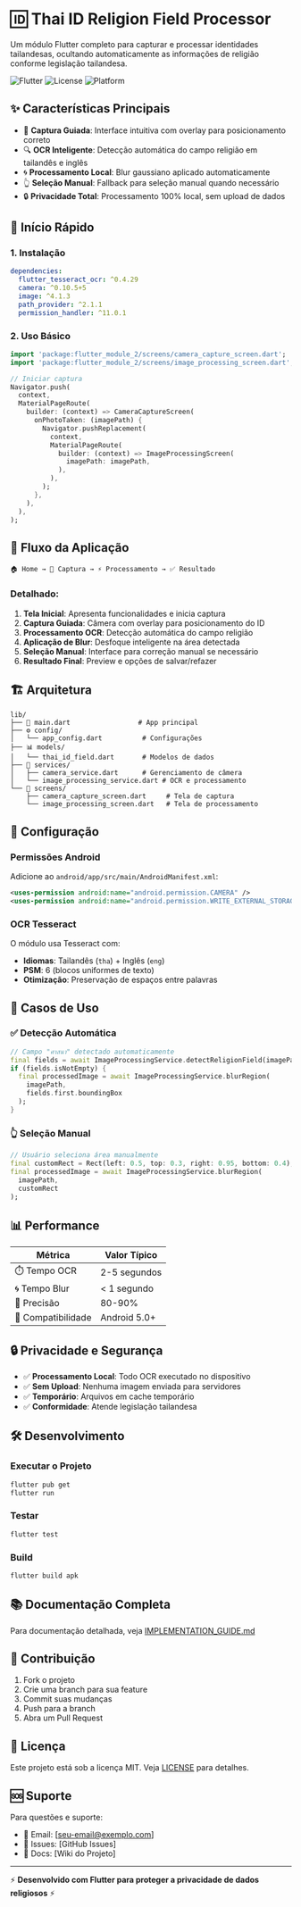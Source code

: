 # 🆔 Thai ID Religion Field Processor

Um módulo Flutter completo para capturar e processar identidades tailandesas, ocultando automaticamente as informações de religião conforme legislação tailandesa.

![Flutter](https://img.shields.io/badge/Flutter-^3.8.1-blue.svg)
![License](https://img.shields.io/badge/License-MIT-green.svg)
![Platform](https://img.shields.io/badge/Platform-Android-brightgreen.svg)

## ✨ Características Principais

- 📸 **Captura Guiada**: Interface intuitiva com overlay para posicionamento correto
- 🔍 **OCR Inteligente**: Detecção automática do campo religião em tailandês e inglês  
- 🌀 **Processamento Local**: Blur gaussiano aplicado automaticamente
- 👆 **Seleção Manual**: Fallback para seleção manual quando necessário
- 🔒 **Privacidade Total**: Processamento 100% local, sem upload de dados

## 🚀 Início Rápido

### 1. Instalação
```yaml
dependencies:
  flutter_tesseract_ocr: ^0.4.29
  camera: ^0.10.5+5
  image: ^4.1.3
  path_provider: ^2.1.1
  permission_handler: ^11.0.1
```

### 2. Uso Básico
```dart
import 'package:flutter_module_2/screens/camera_capture_screen.dart';
import 'package:flutter_module_2/screens/image_processing_screen.dart';

// Iniciar captura
Navigator.push(
  context,
  MaterialPageRoute(
    builder: (context) => CameraCaptureScreen(
      onPhotoTaken: (imagePath) {
        Navigator.pushReplacement(
          context,
          MaterialPageRoute(
            builder: (context) => ImageProcessingScreen(
              imagePath: imagePath,
            ),
          ),
        );
      },
    ),
  ),
);
```

## 📱 Fluxo da Aplicação

```
🏠 Home → 📸 Captura → ⚡ Processamento → ✅ Resultado
```

### Detalhado:
1. **Tela Inicial**: Apresenta funcionalidades e inicia captura
2. **Captura Guiada**: Câmera com overlay para posicionamento do ID
3. **Processamento OCR**: Detecção automática do campo religião
4. **Aplicação de Blur**: Desfoque inteligente na área detectada
5. **Seleção Manual**: Interface para correção manual se necessário
6. **Resultado Final**: Preview e opções de salvar/refazer

## 🏗️ Arquitetura

```
lib/
├── 📄 main.dart                 # App principal
├── ⚙️ config/
│   └── app_config.dart          # Configurações
├── 📊 models/  
│   └── thai_id_field.dart       # Modelos de dados
├── 🔧 services/
│   ├── camera_service.dart      # Gerenciamento de câmera
│   └── image_processing_service.dart # OCR e processamento
└── 📱 screens/
    ├── camera_capture_screen.dart     # Tela de captura
    └── image_processing_screen.dart   # Tela de processamento
```

## 🔧 Configuração

### Permissões Android
Adicione ao `android/app/src/main/AndroidManifest.xml`:
```xml
<uses-permission android:name="android.permission.CAMERA" />
<uses-permission android:name="android.permission.WRITE_EXTERNAL_STORAGE" />
```

### OCR Tesseract
O módulo usa Tesseract com:
- **Idiomas**: Tailandês (`tha`) + Inglês (`eng`)
- **PSM**: 6 (blocos uniformes de texto)
- **Otimização**: Preservação de espaços entre palavras

## 🎯 Casos de Uso

### ✅ Detecção Automática
```dart
// Campo "ศาสนา" detectado automaticamente
final fields = await ImageProcessingService.detectReligionField(imagePath);
if (fields.isNotEmpty) {
  final processedImage = await ImageProcessingService.blurRegion(
    imagePath, 
    fields.first.boundingBox
  );
}
```

### 👆 Seleção Manual  
```dart
// Usuário seleciona área manualmente
final customRect = Rect(left: 0.5, top: 0.3, right: 0.95, bottom: 0.4);
final processedImage = await ImageProcessingService.blurRegion(
  imagePath, 
  customRect
);
```

## 📊 Performance

| Métrica | Valor Típico |
|---------|--------------|
| ⏱️ Tempo OCR | 2-5 segundos |
| 🌀 Tempo Blur | < 1 segundo |
| 🎯 Precisão | 80-90% |
| 📱 Compatibilidade | Android 5.0+ |

## 🔒 Privacidade e Segurança

- ✅ **Processamento Local**: Todo OCR executado no dispositivo
- ✅ **Sem Upload**: Nenhuma imagem enviada para servidores
- ✅ **Temporário**: Arquivos em cache temporário
- ✅ **Conformidade**: Atende legislação tailandesa

## 🛠️ Desenvolvimento

### Executar o Projeto
```bash
flutter pub get
flutter run
```

### Testar
```bash
flutter test
```

### Build
```bash
flutter build apk
```

## 📚 Documentação Completa

Para documentação detalhada, veja [IMPLEMENTATION_GUIDE.md](./IMPLEMENTATION_GUIDE.md)

## 🤝 Contribuição

1. Fork o projeto
2. Crie uma branch para sua feature
3. Commit suas mudanças
4. Push para a branch
5. Abra um Pull Request

## 📄 Licença

Este projeto está sob a licença MIT. Veja [LICENSE](LICENSE) para detalhes.

## 🆘 Suporte

Para questões e suporte:
- 📧 Email: [seu-email@exemplo.com]
- 🐛 Issues: [GitHub Issues]
- 📖 Docs: [Wiki do Projeto]

---

⚡ **Desenvolvido com Flutter para proteger a privacidade de dados religiosos** ⚡
